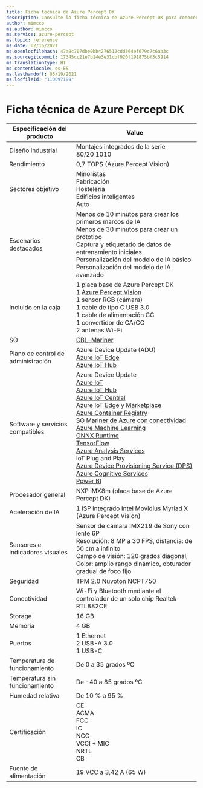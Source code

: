 ```yaml
---
title: Ficha técnica de Azure Percept DK
description: Consulte la ficha técnica de Azure Percept DK para conocer las especificaciones detalladas del dispositivo
author: mimcco
ms.author: mimcco
ms.service: azure-percept
ms.topic: reference
ms.date: 02/16/2021
ms.openlocfilehash: 47a9c707dbe0bb4276512cdd364ef679c7c6aa3c
ms.sourcegitcommit: 17345cc21e7b14e3e31cbf920f191875bf3c5914
ms.translationtype: HT
ms.contentlocale: es-ES
ms.lasthandoff: 05/19/2021
ms.locfileid: "110097199"
---
```

# <a name="azure-percept-dk-datasheet"></a>Ficha técnica de Azure Percept DK

|Especificación del producto           |Value     |
|--------------------------------|--------|
|Diseño industrial               |Montajes integrados de la serie 80/20 1010 |
|Rendimiento                     |0,7 TOPS (Azure Percept Vision)|
|Sectores objetivo               |Minoristas <br> Fabricación <br> Hostelería <br> Edificios inteligentes <br> Auto |
|Escenarios destacados                  |Menos de 10 minutos para crear los primeros marcos de IA <br> Menos de 30 minutos para crear un prototipo <br> Captura y etiquetado de datos de entrenamiento iniciales <br> Personalización del modelo de IA básico <br> Personalización del modelo de IA avanzado |
|Incluido en la caja                 |1 placa base de Azure Percept DK  <br> 1 [Azure Percept Vision](./azure-percept-vision-datasheet.md) <br> 1 sensor RGB (cámara) <br> 1 cable de tipo C USB 3.0 <br> 1 cable de alimentación CC <br> 1 convertidor de CA/CC <br> 2 antenas Wi-Fi  |
|SO                              |[CBL-Mariner](https://github.com/microsoft/CBL-Mariner)           |
|Plano de control de administración        |Azure Device Update (ADU) <br> [Azure IoT Edge](https://azure.microsoft.com/services/iot-edge/) <br> [Azure IoT Hub](https://azure.microsoft.com/services/iot-hub/)          |
|Software y servicios compatibles |Azure Device Update <br> [Azure IoT](https://azure.microsoft.com/overview/iot/) <br> [Azure IoT Hub](https://azure.microsoft.com/services/iot-hub/) <br> [Azure IoT Central](https://azure.microsoft.com/services/iot-central/) <br> [Azure IoT Edge](https://azure.microsoft.com/services/iot-edge/) y [Marketplace](https://azuremarketplace.microsoft.com/marketplace/apps/category/internet-of-things?page=1) <br> [Azure Container Registry](https://azure.microsoft.com/services/container-registry/) <br> [SO Mariner de Azure con conectividad](https://github.com/microsoft/CBL-Mariner) <br> [Azure Machine Learning](https://azure.microsoft.com/services/machine-learning/) <br> [ONNX Runtime](https://www.onnxruntime.ai/) <br> [TensorFlow](https://www.tensorflow.org/) <br> [Azure Analysis Services](https://azure.microsoft.com/services/analysis-services/) <br> IoT Plug and Play <br> [Azure Device Provisioning Service (DPS)](../iot-dps/index.yml) <br> [Azure Cognitive Services](https://azure.microsoft.com/services/cognitive-services/) <br> [Power BI](https://powerbi.microsoft.com/)      |
|Procesador general               |NXP iMX8m (placa base de Azure Percept DK)        |
|Aceleración de IA                 |1 ISP integrado Intel Movidius Myriad X (Azure Percept Vision) |
|Sensores e indicadores visuales   |Sensor de cámara IMX219 de Sony con lente 6P<br>Resolución: 8 MP a 30 FPS, distancia: de 50 cm a infinito<br>Campo de visión: 120 grados diagonal, Color: amplio rango dinámico, obturador gradual de foco fijo|
|Seguridad                        |TPM 2.0 Nuvoton NCPT750 |
|Conectividad                    |Wi-Fi y Bluetooth mediante el controlador de un solo chip Realtek RTL882CE     |
|Storage                         |16 GB     |
|Memoria                          |4 GB     |
|Puertos                           |1 Ethernet <br> 2 USB-A 3.0 <br> 1 USB-C     |
|Temperatura de funcionamiento           |De 0 a 35 grados ºC     |
|Temperatura sin funcionamiento       |De -40 a 85 grados ºC     |
|Humedad relativa               |De 10 % a 95 %    |
|Certificación                   |CE <br> ACMA <br> FCC <br> IC <br> NCC <br> VCCI + MIC <br> NRTL <br> CB   |
|Fuente de alimentación                    |19 VCC a 3,42 A (65 W) |